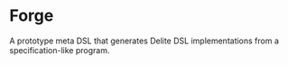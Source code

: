 Forge
=====

A prototype meta DSL that generates Delite DSL implementations from a specification-like program.